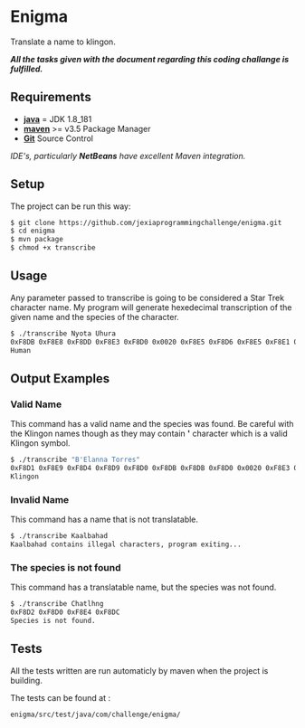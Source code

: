 # Enigma

Translate a name to klingon.

**_All the tasks given with the document regarding this coding challange is fulfilled._**

## Requirements

* [**java**](http://www.oracle.com/technetwork/java/javase/downloads/jdk8-downloads-2133151.html) = JDK 1.8_181 
* [**maven**](https://maven.apache.org/download.html) >= v3.5 Package Manager
* [**Git**](https://git-scm.com) Source Control

_IDE's, particularly **NetBeans** have excellent Maven integration._


## Setup

The project can be run this way:

```bash
$ git clone https://github.com/jexiaprogrammingchallenge/enigma.git
$ cd enigma
$ mvn package
$ chmod +x transcribe
```

## Usage

Any parameter passed to transcribe is going to be considered a Star Trek character name. My program will generate hexedecimal transcription of the given name and the species of the character.

```bash
$ ./transcribe Nyota Uhura
0xF8DB 0xF8E8 0xF8DD 0xF8E3 0xF8D0 0x0020 0xF8E5 0xF8D6 0xF8E5 0xF8E1 0xF8D0
Human
```

## Output Examples

### Valid Name

This command has a valid name and the species was found. Be careful with the Klingon names though as they may contain **'** character which is a valid Klingon symbol.

```bash
$ ./transcribe "B'Elanna Torres"
0xF8D1 0xF8E9 0xF8D4 0xF8D9 0xF8D0 0xF8DB 0xF8DB 0xF8D0 0x0020 0xF8E3 0xF8DD 0xF8E1 0xF8E1 0xF8D4 0xF8E2
Klingon
```

### Invalid Name

This command has a name that is not translatable.

```bash
$ ./transcribe Kaalbahad
Kaalbahad contains illegal characters, program exiting...
```

### The species is not found

This command has a translatable name, but the species was not found.

```bash
$ ./transcribe Chatlhng
0xF8D2 0xF8D0 0xF8E4 0xF8DC
Species is not found.

```

## Tests

All the tests written are run automaticly by maven when the project is building.

The tests can be found at :

```
enigma/src/test/java/com/challenge/enigma/
```
